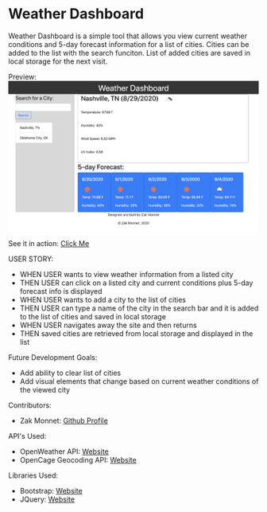 # Weather Dashboard

Weather Dashboard is a simple tool that allows you view current weather conditions and 5-day forecast information for a list of cities. Cities can be added to the list with the search funciton. List of added cities are saved in local storage for the next visit.

Preview:
![Preview of application](./assets/preview.png)

See it in action:
[Click Me](https://outoftune266.github.io/06-Weather-Dashboard/)

USER STORY:
- WHEN USER wants to view weather information from a listed city
- THEN USER can click on a listed city and current conditions plus 5-day forecast info is displayed
- WHEN USER wants to add a city to the list of cities
- THEN USER can type a name of the city in the search bar and it is added to the list of cities and saved in local storage
- WHEN USER navigates away the site and then returns
- THEN saved cities are retrieved from local storage and displayed in the list

Future Development Goals:
- Add ability to clear list of cities
- Add visual elements that change based on current weather conditions of the viewed city

Contributors:
- Zak Monnet:   [Github Profile](https://github.com/outoftune266)

API's Used:
- OpenWeather API: [Website](https://openweathermap.org/api)
- OpenCage Geocoding API:   [Website](https://opencagedata.com/api)

Libraries Used:
- Bootstrap:   [Website](https://getbootstrap.com/)
- JQuery: [Website](https://materializecss.com/)
